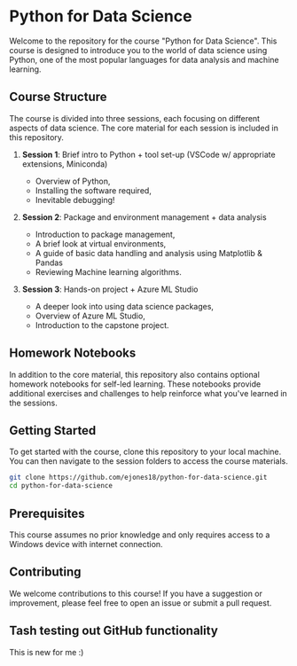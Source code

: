 # Python for Data Science

Welcome to the repository for the course "Python for Data Science". This course is designed to introduce you to the world of data science using Python, one of the most popular languages for data analysis and machine learning.

## Course Structure

The course is divided into three sessions, each focusing on different aspects of data science. The core material for each session is included in this repository.

1. **Session 1**: Brief intro to Python + tool set-up (VSCode w/ appropriate extensions, Miniconda)
    -	Overview of Python,
    -	Installing the software required,
    -	Inevitable debugging!

2. **Session 2**: Package and environment management + data analysis
    - Introduction to package management,
    - A brief look at virtual environments,
    - A guide of basic data handling and analysis using Matplotlib & Pandas
    - Reviewing Machine learning algorithms.

3. **Session 3**: Hands-on project + Azure ML Studio
    - A deeper look into using data science packages,
    - Overview of Azure ML Studio,
    - Introduction to the capstone project.

## Homework Notebooks

In addition to the core material, this repository also contains optional homework notebooks for self-led learning. These notebooks provide additional exercises and challenges to help reinforce what you've learned in the sessions.

## Getting Started

To get started with the course, clone this repository to your local machine. You can then navigate to the session folders to access the course materials.

```bash
git clone https://github.com/ejones18/python-for-data-science.git
cd python-for-data-science
```

## Prerequisites

This course assumes no prior knowledge and only requires access to a Windows device with internet connection.

## Contributing

We welcome contributions to this course! If you have a suggestion or improvement, please feel free to open an issue or submit a pull request.



## Tash testing out GitHub functionality

This is new for me :) 

